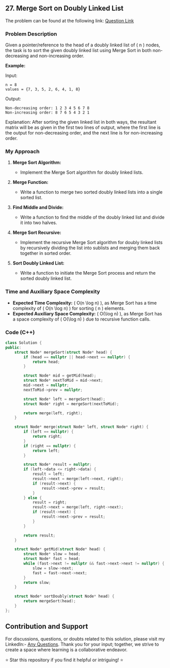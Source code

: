 ## 27. Merge Sort on Doubly Linked List

The problem can be found at the following link: [Question Link](https://www.geeksforgeeks.org/problems/merge-sort-on-doubly-linked-list/1)

### Problem Description

Given a pointer/reference to the head of a doubly linked list of \( n \) nodes, the task is to sort the given doubly linked list using Merge Sort in both non-decreasing and non-increasing order.

**Example:**

Input:
```
n = 8
values = {7, 3, 5, 2, 6, 4, 1, 8}
```
Output:
```
Non-decreasing order: 1 2 3 4 5 6 7 8
Non-increasing order: 8 7 6 5 4 3 2 1
```
Explanation: After sorting the given linked list in both ways, the resultant matrix will be as given in the first two lines of output, where the first line is the output for non-decreasing order, and the next line is for non-increasing order.

### My Approach

1. **Merge Sort Algorithm:**
   - Implement the Merge Sort algorithm for doubly linked lists.
   
2. **Merge Function:**
   - Write a function to merge two sorted doubly linked lists into a single sorted list.
   
3. **Find Middle and Divide:**
   - Write a function to find the middle of the doubly linked list and divide it into two halves.
   
4. **Merge Sort Recursive:**
   - Implement the recursive Merge Sort algorithm for doubly linked lists by recursively dividing the list into sublists and merging them back together in sorted order.
   
5. **Sort Doubly Linked List:**
   - Write a function to initiate the Merge Sort process and return the sorted doubly linked list.

### Time and Auxiliary Space Complexity

- **Expected Time Complexity:** \( O(n \log n) \), as Merge Sort has a time complexity of \( O(n \log n) \) for sorting \( n \) elements.
- **Expected Auxiliary Space Complexity:** \( O(\log n) \), as Merge Sort has a space complexity of \( O(\log n) \) due to recursive function calls.

### Code (C++)

```cpp
class Solution {
public:
    struct Node* mergeSort(struct Node* head) {
        if (head == nullptr || head->next == nullptr) {
            return head;
        }

        struct Node* mid = getMid(head);
        struct Node* nextToMid = mid->next;
        mid->next = nullptr;
        nextToMid->prev = nullptr;

        struct Node* left = mergeSort(head);
        struct Node* right = mergeSort(nextToMid);

        return merge(left, right);
    }

    struct Node* merge(struct Node* left, struct Node* right) {
        if (left == nullptr) {
            return right;
        }
        if (right == nullptr) {
            return left;
        }

        struct Node* result = nullptr;
        if (left->data <= right->data) {
            result = left;
            result->next = merge(left->next, right);
            if (result->next) {
                result->next->prev = result;
            }
        } else {
            result = right;
            result->next = merge(left, right->next);
            if (result->next) {
                result->next->prev = result;
            }
        }

        return result;
    }

    struct Node* getMid(struct Node* head) {
        struct Node* slow = head;
        struct Node* fast = head;
        while (fast->next != nullptr && fast->next->next != nullptr) {
            slow = slow->next;
            fast = fast->next->next;
        }
        return slow;
    }

    struct Node* sortDoubly(struct Node* head) {
        return mergeSort(head);
    }
};
```

## Contribution and Support

For discussions, questions, or doubts related to this solution, please visit my LinkedIn:- [Any Questions](https://www.linkedin.com/in/het-patel-8b110525a/).
Thank you for your input; together, we strive to create a space where learning is a collaborative endeavor.

⭐ Star this repository if you find it helpful or intriguing! ⭐
